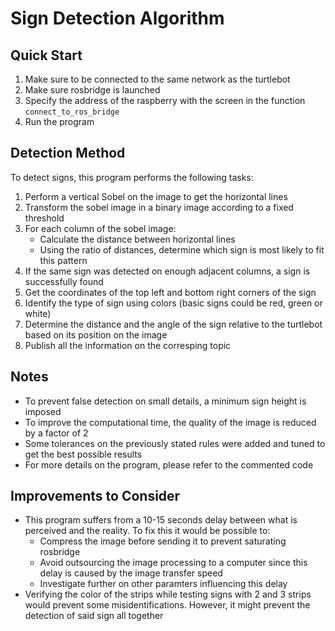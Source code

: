 # Sign Detection Algorithm

## Quick Start
1. Make sure to be connected to the same network as the turtlebot
2. Make sure rosbridge is launched
3. Specify the address of the raspberry with the screen in the function `connect_to_ros_bridge`
4. Run the program

## Detection Method
To detect signs, this program performs the following tasks:
1. Perform a vertical Sobel on the image to get the horizontal lines
2. Transform the sobel image in a binary image according to a fixed threshold
3. For each column of the sobel image:
    - Calculate the distance between horizontal lines
    - Using the ratio of distances, determine which sign is most likely to fit this pattern
4. If the same sign was detected on enough adjacent columns, a sign is successfully found
5. Get the coordinates of the top left and bottom right corners of the sign
6. Identify the type of sign using colors (basic signs could be red, green or white)
7. Determine the distance and the angle of the sign relative to the turtlebot based on its position on the image
8. Publish all the information on the corresping topic

## Notes
- To prevent false detection on small details, a minimum sign height is imposed
- To improve the computational time, the quality of the image is reduced by a factor of 2
- Some tolerances on the previously stated rules were added and tuned to get the best possible results
- For more details on the program, please refer to the commented code

## Improvements to Consider
- This program suffers from a 10-15 seconds delay between what is perceived and the reality. To fix this it would be possible to:
    - Compress the image before sending it to prevent saturating rosbridge
    - Avoid outsourcing the image processing to a computer since this delay is caused by the image transfer speed
    - Investigate further on other paramters influencing this delay
- Verifying the color of the strips while testing signs with 2 and 3 strips would prevent some misidentifications. However, it might prevent the detection of said sign all together
